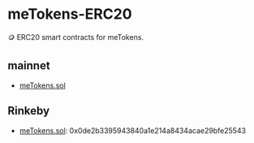 # meTokens-ERC20
🪙 ERC20 smart contracts for meTokens.

## mainnet

- [meTokens.sol](https://etherscan.io/address/0x8375289350D4143559BF4d035178e35F2a15fc14#code)

## Rinkeby

- [meTokens.sol](https://rinkeby.etherscan.io/address/0x0de2b3395943840a1e214a8434acae29bfe25543#code): 0x0de2b3395943840a1e214a8434acae29bfe25543
